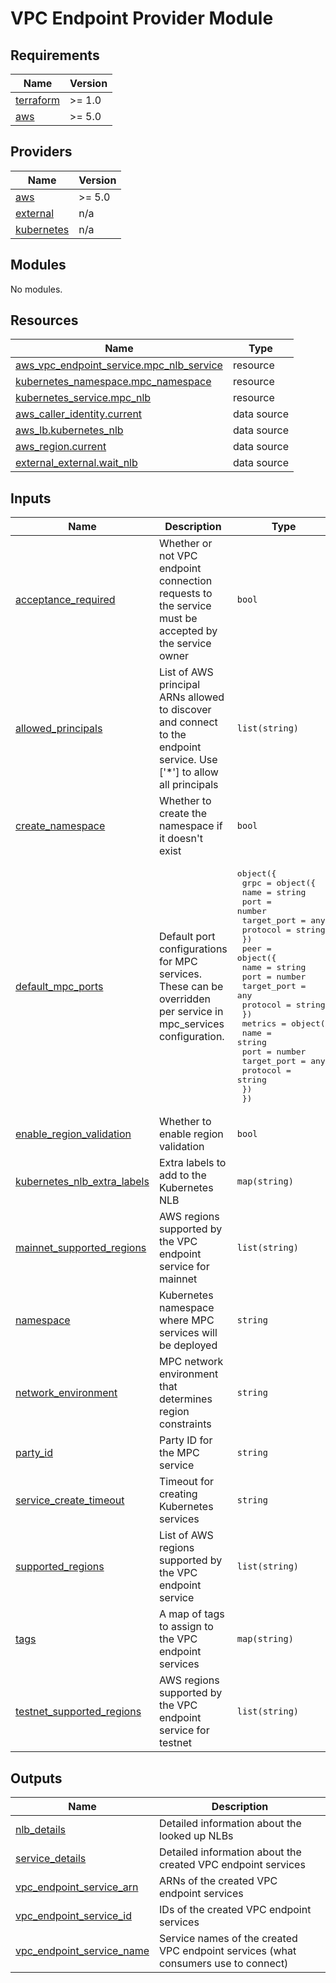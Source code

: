 # VPC Endpoint Provider Module

<!-- BEGIN_TF_DOCS -->
## Requirements

| Name | Version |
|------|---------|
| <a name="requirement_terraform"></a> [terraform](#requirement\_terraform) | >= 1.0 |
| <a name="requirement_aws"></a> [aws](#requirement\_aws) | >= 5.0 |

## Providers

| Name | Version |
|------|---------|
| <a name="provider_aws"></a> [aws](#provider\_aws) | >= 5.0 |
| <a name="provider_external"></a> [external](#provider\_external) | n/a |
| <a name="provider_kubernetes"></a> [kubernetes](#provider\_kubernetes) | n/a |

## Modules

No modules.

## Resources

| Name | Type |
|------|------|
| [aws_vpc_endpoint_service.mpc_nlb_service](https://registry.terraform.io/providers/hashicorp/aws/latest/docs/resources/vpc_endpoint_service) | resource |
| [kubernetes_namespace.mpc_namespace](https://registry.terraform.io/providers/hashicorp/kubernetes/latest/docs/resources/namespace) | resource |
| [kubernetes_service.mpc_nlb](https://registry.terraform.io/providers/hashicorp/kubernetes/latest/docs/resources/service) | resource |
| [aws_caller_identity.current](https://registry.terraform.io/providers/hashicorp/aws/latest/docs/data-sources/caller_identity) | data source |
| [aws_lb.kubernetes_nlb](https://registry.terraform.io/providers/hashicorp/aws/latest/docs/data-sources/lb) | data source |
| [aws_region.current](https://registry.terraform.io/providers/hashicorp/aws/latest/docs/data-sources/region) | data source |
| [external_external.wait_nlb](https://registry.terraform.io/providers/hashicorp/external/latest/docs/data-sources/external) | data source |

## Inputs

| Name | Description | Type | Default | Required |
|------|-------------|------|---------|:--------:|
| <a name="input_acceptance_required"></a> [acceptance\_required](#input\_acceptance\_required) | Whether or not VPC endpoint connection requests to the service must be accepted by the service owner | `bool` | `false` | no |
| <a name="input_allowed_principals"></a> [allowed\_principals](#input\_allowed\_principals) | List of AWS principal ARNs allowed to discover and connect to the endpoint service. Use ['*'] to allow all principals | `list(string)` | `[]` | no |
| <a name="input_create_namespace"></a> [create\_namespace](#input\_create\_namespace) | Whether to create the namespace if it doesn't exist | `bool` | `true` | no |
| <a name="input_default_mpc_ports"></a> [default\_mpc\_ports](#input\_default\_mpc\_ports) | Default port configurations for MPC services. These can be overridden per service in mpc\_services configuration. | <pre>object({<br/>    grpc = object({<br/>      name        = string<br/>      port        = number<br/>      target_port = any<br/>      protocol    = string<br/>    })<br/>    peer = object({<br/>      name        = string<br/>      port        = number<br/>      target_port = any<br/>      protocol    = string<br/>    })<br/>    metrics = object({<br/>      name        = string<br/>      port        = number<br/>      target_port = any<br/>      protocol    = string<br/>    })<br/>  })</pre> | <pre>{<br/>  "grpc": {<br/>    "name": "grpc",<br/>    "port": 50100,<br/>    "protocol": "TCP",<br/>    "target_port": 50100<br/>  },<br/>  "metrics": {<br/>    "name": "metrics",<br/>    "port": 9646,<br/>    "protocol": "TCP",<br/>    "target_port": 9646<br/>  },<br/>  "peer": {<br/>    "name": "peer",<br/>    "port": 50001,<br/>    "protocol": "TCP",<br/>    "target_port": 50001<br/>  }<br/>}</pre> | no |
| <a name="input_enable_region_validation"></a> [enable\_region\_validation](#input\_enable\_region\_validation) | Whether to enable region validation | `bool` | `true` | no |
| <a name="input_kubernetes_nlb_extra_labels"></a> [kubernetes\_nlb\_extra\_labels](#input\_kubernetes\_nlb\_extra\_labels) | Extra labels to add to the Kubernetes NLB | `map(string)` | `{}` | no |
| <a name="input_mainnet_supported_regions"></a> [mainnet\_supported\_regions](#input\_mainnet\_supported\_regions) | AWS regions supported by the VPC endpoint service for mainnet | `list(string)` | <pre>[<br/>  "eu-west-1"<br/>]</pre> | no |
| <a name="input_namespace"></a> [namespace](#input\_namespace) | Kubernetes namespace where MPC services will be deployed | `string` | `"mpc-cluster"` | no |
| <a name="input_network_environment"></a> [network\_environment](#input\_network\_environment) | MPC network environment that determines region constraints | `string` | `"testnet"` | no |
| <a name="input_party_id"></a> [party\_id](#input\_party\_id) | Party ID for the MPC service | `string` | n/a | yes |
| <a name="input_service_create_timeout"></a> [service\_create\_timeout](#input\_service\_create\_timeout) | Timeout for creating Kubernetes services | `string` | `"10m"` | no |
| <a name="input_supported_regions"></a> [supported\_regions](#input\_supported\_regions) | List of AWS regions supported by the VPC endpoint service | `list(string)` | `[]` | no |
| <a name="input_tags"></a> [tags](#input\_tags) | A map of tags to assign to the VPC endpoint services | `map(string)` | `{}` | no |
| <a name="input_testnet_supported_regions"></a> [testnet\_supported\_regions](#input\_testnet\_supported\_regions) | AWS regions supported by the VPC endpoint service for testnet | `list(string)` | <pre>[<br/>  "eu-west-1"<br/>]</pre> | no |

## Outputs

| Name | Description |
|------|-------------|
| <a name="output_nlb_details"></a> [nlb\_details](#output\_nlb\_details) | Detailed information about the looked up NLBs |
| <a name="output_service_details"></a> [service\_details](#output\_service\_details) | Detailed information about the created VPC endpoint services |
| <a name="output_vpc_endpoint_service_arn"></a> [vpc\_endpoint\_service\_arn](#output\_vpc\_endpoint\_service\_arn) | ARNs of the created VPC endpoint services |
| <a name="output_vpc_endpoint_service_id"></a> [vpc\_endpoint\_service\_id](#output\_vpc\_endpoint\_service\_id) | IDs of the created VPC endpoint services |
| <a name="output_vpc_endpoint_service_name"></a> [vpc\_endpoint\_service\_name](#output\_vpc\_endpoint\_service\_name) | Service names of the created VPC endpoint services (what consumers use to connect) |
<!-- END_TF_DOCS -->
